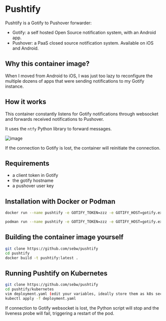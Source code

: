 # Pushtify

Pushtify is a Gotify to Pushover forwarder:

- Gotify: a self hosted Open Source notification system, with an Android app.
- Pushover: a PaaS closed source notification system. Available on iOS and Android.

## Why this container image?

When I moved from Android to iOS, I was just too lazy to reconfigure the multiple dozens of apps that were sending notifications to my Gotify instance.

## How it works

This container constantly listens for Gotify notifications through websocket and forwards received notifications to Pushover. 

It uses the `ntfy` Python library to forward messages.

![image](https://github.com/sebw/pushtify/assets/2285094/3416109e-2a5a-4260-8b84-5baade964b10)

If the connection to Gotify is lost, the container will reinitiate the connection.

## Requirements

- a client token in Gotify
- the gotify hostname
- a pushover user key

## Installation with Docker or Podman

```bash
docker run --name pushtify -e GOTIFY_TOKEN=zzz -e GOTIFY_HOST=gotify.example.org -e PUSHOVER_USERKEY=xxx ghcr.io/sebw/pushtify:latest
```

```bash
podman run --name pushtify -e GOTIFY_TOKEN=zzz -e GOTIFY_HOST=gotify.example.org -e PUSHOVER_USERKEY=xxx ghcr.io/sebw/pushtify:latest
```

## Building the container image yourself

```bash
git clone https://github.com/sebw/pushtify
cd pushtify
docker build -t pushtify:latest .
```

## Running Pushtify on Kubernetes

```bash
git clone https://github.com/sebw/pushtify
cd pushtify/kubernetes
vim deployment.yaml (edit your variables, ideally store them as k8s secrets)
kubectl apply -f deployment.yaml
```

If connection to Gotify websocket is lost, the Python script will stop and the liveness probe will fail, triggering a restart of the pod.
